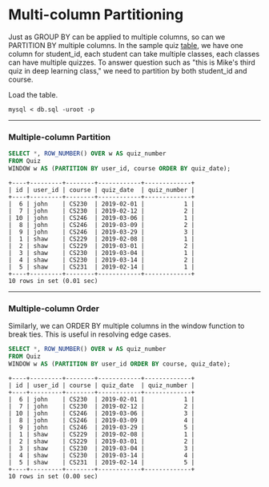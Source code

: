 # Multi-column Partitioning

Just as GROUP BY can be applied to multiple columns, so can we PARTITION BY multiple columns. In the sample quiz [table](db.sql), we have one column for student_id, each student can take multiple classes, each classes can have multiple quizzes. To answer question such as "this is Mike's third quiz in deep learning class," we need to partition by both student_id and course.

Load the table.
```
mysql < db.sql -uroot -p
```

___
### Multiple-column Partition
```sql
SELECT *, ROW_NUMBER() OVER w AS quiz_number
FROM Quiz
WINDOW w AS (PARTITION BY user_id, course ORDER BY quiz_date);
```
```
+----+---------+--------+------------+-------------+
| id | user_id | course | quiz_date  | quiz_number |
+----+---------+--------+------------+-------------+
|  6 | john    | CS230  | 2019-02-01 |           1 |
|  7 | john    | CS230  | 2019-02-12 |           2 |
| 10 | john    | CS246  | 2019-03-06 |           1 |
|  8 | john    | CS246  | 2019-03-09 |           2 |
|  9 | john    | CS246  | 2019-03-29 |           3 |
|  1 | shaw    | CS229  | 2019-02-08 |           1 |
|  2 | shaw    | CS229  | 2019-03-01 |           2 |
|  3 | shaw    | CS230  | 2019-03-04 |           1 |
|  4 | shaw    | CS230  | 2019-03-14 |           2 |
|  5 | shaw    | CS231  | 2019-02-14 |           1 |
+----+---------+--------+------------+-------------+
10 rows in set (0.01 sec)
```

___
### Multiple-column Order
Similarly, we can ORDER BY multiple columns in the window function to break ties. This is useful in resolving edge cases.


```sql
SELECT *, ROW_NUMBER() OVER w AS quiz_number
FROM Quiz
WINDOW w AS (PARTITION BY user_id ORDER BY course, quiz_date);
```
```
+----+---------+--------+------------+-------------+
| id | user_id | course | quiz_date  | quiz_number |
+----+---------+--------+------------+-------------+
|  6 | john    | CS230  | 2019-02-01 |           1 |
|  7 | john    | CS230  | 2019-02-12 |           2 |
| 10 | john    | CS246  | 2019-03-06 |           3 |
|  8 | john    | CS246  | 2019-03-09 |           4 |
|  9 | john    | CS246  | 2019-03-29 |           5 |
|  1 | shaw    | CS229  | 2019-02-08 |           1 |
|  2 | shaw    | CS229  | 2019-03-01 |           2 |
|  3 | shaw    | CS230  | 2019-03-04 |           3 |
|  4 | shaw    | CS230  | 2019-03-14 |           4 |
|  5 | shaw    | CS231  | 2019-02-14 |           5 |
+----+---------+--------+------------+-------------+
10 rows in set (0.00 sec)
```

